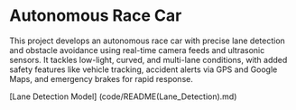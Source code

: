 # Autonomous Race Car

This project develops an autonomous race car with precise lane detection and obstacle avoidance using real-time camera feeds and ultrasonic sensors. It tackles low-light, curved, and multi-lane conditions, with added safety features like vehicle tracking, accident alerts via GPS and Google Maps, and emergency brakes for rapid response.

[Lane Detection Model] (code/README(Lane_Detection).md)